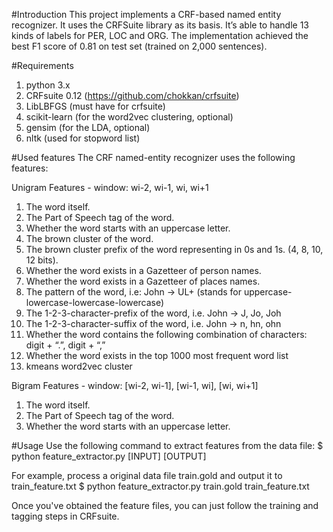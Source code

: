#Introduction
This project implements a CRF-based named entity recognizer. It uses the CRFSuite library as its basis. It’s able to handle 13 kinds of labels for PER, LOC and ORG. The implementation achieved the best F1 score of 0.81 on test set (trained on 2,000 sentences). 

#Requirements
1. python 3.x
2. CRFsuite 0.12 (https://github.com/chokkan/crfsuite)
3. LibLBFGS (must have for crfsuite)
4. scikit-learn (for the word2vec clustering, optional)
5. gensim (for the LDA, optional)
6. nltk (used for stopword list)

#Used features
The CRF named-entity recognizer uses the following features:
 
Unigram Features - window: wi-2, wi-1, wi, wi+1
1. The word itself.
2. The Part of Speech tag of the word.
3. Whether the word starts with an uppercase letter.
4. The brown cluster of the word.
5. The brown cluster prefix of the word representing in 0s and 1s.  (4, 8, 10, 12 bits).
6. Whether the word exists in a Gazetteer of person names.
7. Whether the word exists in a Gazetteer of places names.
8. The pattern of the word, i.e: John -> UL+ (stands for uppercase-lowercase-lowercase-lowercase)
9. The 1-2-3-character-prefix of the word, i.e. John -> J, Jo, Joh
10. The 1-2-3-character-suffix of the word, i.e. John -> n, hn, ohn
11. Whether the word contains the following combination of characters: digit + “.”, digit + “,”
12. Whether the word exists in the top 1000 most frequent word list
13. kmeans word2vec cluster

Bigram Features - window: [wi-2, wi-1], [wi-1, wi], [wi, wi+1] 
1. The word itself.
2. The Part of Speech tag of the word.
3. Whether the word starts with an uppercase letter.

#Usage
Use the following command to extract features from the data file: 
    $ python feature_extractor.py [INPUT] [OUTPUT]

For example, process a original data file train.gold and output it to train_feature.txt
    $ python feature_extractor.py train.gold train_feature.txt

Once you've obtained the feature files, you can just follow the training and tagging steps in CRFsuite.
